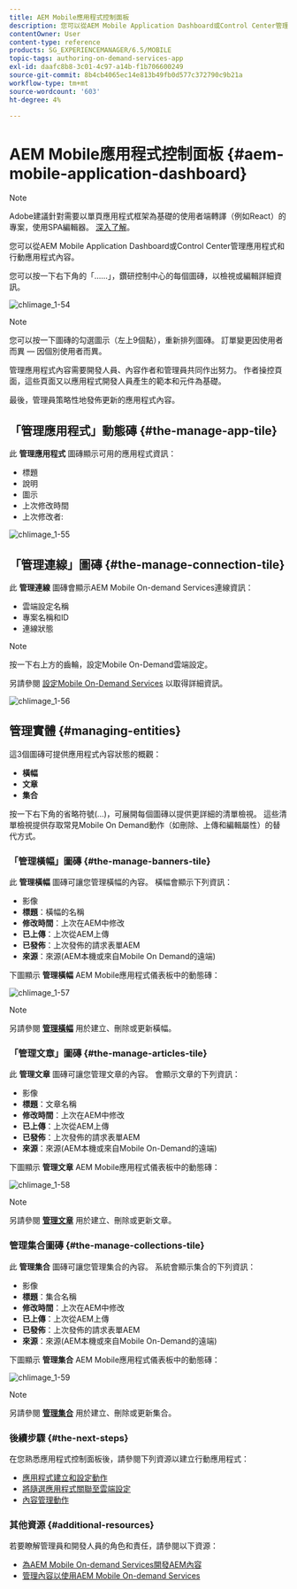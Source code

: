 ```yaml
---
title: AEM Mobile應用程式控制面板
description: 您可以從AEM Mobile Application Dashboard或Control Center管理應用程式和行動應用程式內容。 請依照此頁面瞭解更多資訊。
contentOwner: User
content-type: reference
products: SG_EXPERIENCEMANAGER/6.5/MOBILE
topic-tags: authoring-on-demand-services-app
exl-id: daafc8b8-3c01-4c97-a14b-f1b706600249
source-git-commit: 8b4cb4065ec14e813b49fb0d577c372790c9b21a
workflow-type: tm+mt
source-wordcount: '603'
ht-degree: 4%

---
```


# AEM Mobile應用程式控制面板 {#aem-mobile-application-dashboard}

>[!NOTE]
>
>Adobe建議針對需要以單頁應用程式框架為基礎的使用者端轉譯（例如React）的專案，使用SPA編輯器。 [深入了解](/help/sites-developing/spa-overview.md)。

您可以從AEM Mobile Application Dashboard或Control Center管理應用程式和行動應用程式內容。

您可以按一下右下角的「……」，鑽研控制中心的每個圖磚，以檢視或編輯詳細資訊。

![chlimage_1-54](assets/chlimage_1-54.png)

>[!NOTE]
>
>您可以按一下圖磚的勾選圖示（左上9個點），重新排列圖磚。 訂單變更因使用者而異 — 因個別使用者而異。

管理應用程式內容需要開發人員、內容作者和管理員共同作出努力。 作者操控頁面，這些頁面又以應用程式開發人員產生的範本和元件為基礎。

最後，管理員策略性地發佈更新的應用程式內容。

## 「管理應用程式」動態磚 {#the-manage-app-tile}

此 **管理應用程式** 圖磚顯示可用的應用程式資訊：

* 標題
* 說明
* 圖示
* 上次修改時間
* 上次修改者:

![chlimage_1-55](assets/chlimage_1-55.png)

## 「管理連線」圖磚 {#the-manage-connection-tile}

此 **管理連線** 圖磚會顯示AEM Mobile On-demand Services連線資訊：

* 雲端設定名稱
* 專案名稱和ID
* 連線狀態

>[!NOTE]
>
>按一下右上方的齒輪，設定Mobile On-Demand雲端設定。
>
>另請參閱 [設定Mobile On-Demand Services](/help/mobile/mobile-on-demand-associating-an-on-demand-app-to-cloud-configuration.md) 以取得詳細資訊。

![chlimage_1-56](assets/chlimage_1-56.png)

## 管理實體 {#managing-entities}

這3個圖磚可提供應用程式內容狀態的概觀：

* **橫幅**
* **文章**
* **集合**

按一下右下角的省略符號(...)，可展開每個圖磚以提供更詳細的清單檢視。 這些清單檢視提供存取常見Mobile On Demand動作（如刪除、上傳和編輯屬性）的替代方式。

### 「管理橫幅」圖磚 {#the-manage-banners-tile}

此 **管理橫幅** 圖磚可讓您管理橫幅的內容。 橫幅會顯示下列資訊：

* 影像
* **標題**：橫幅的名稱
* **修改時間**：上次在AEM中修改
* **已上傳**：上次從AEM上傳
* **已發佈**：上次發佈的請求表單AEM
* **來源**：來源(AEM本機或來自Mobile On Demand的遠端)

下圖顯示 **管理橫幅** AEM Mobile應用程式儀表板中的動態磚：

![chlimage_1-57](assets/chlimage_1-57.png)

>[!NOTE]
>
>另請參閱 **[管理橫幅](/help/mobile/mobile-on-demand-managing-banners.md)** 用於建立、刪除或更新橫幅。

### 「管理文章」圖磚 {#the-manage-articles-tile}

此 **管理文章** 圖磚可讓您管理文章的內容。 會顯示文章的下列資訊：

* 影像
* **標題**：文章名稱
* **修改時間**：上次在AEM中修改
* **已上傳**：上次從AEM上傳
* **已發佈**：上次發佈的請求表單AEM
* **來源**：來源(AEM本機或來自Mobile On-Demand的遠端)

下圖顯示 **管理文章** AEM Mobile應用程式儀表板中的動態磚：

![chlimage_1-58](assets/chlimage_1-58.png)

>[!NOTE]
>
>另請參閱 [**管理文章**](/help/mobile/mobile-on-demand-managing-articles.md) 用於建立、刪除或更新文章。

### 管理集合圖磚 {#the-manage-collections-tile}

此 **管理集合** 圖磚可讓您管理集合的內容。 系統會顯示集合的下列資訊：

* 影像
* **標題**：集合名稱
* **修改時間**：上次在AEM中修改
* **已上傳**：上次從AEM上傳
* **已發佈**：上次發佈的請求表單AEM
* **來源**：來源(AEM本機或來自Mobile On-Demand的遠端)

下圖顯示 **管理集合** AEM Mobile應用程式儀表板中的動態磚：

![chlimage_1-59](assets/chlimage_1-59.png)

>[!NOTE]
>
>另請參閱 **[管理集合](/help/mobile/mobile-on-demand-managing-collections.md)** 用於建立、刪除或更新集合。

### 後續步驟 {#the-next-steps}

在您熟悉應用程式控制面板後，請參閱下列資源以建立行動應用程式：

* [應用程式建立和設定動作](/help/mobile/mobile-apps-ondemand-application-create-configure-action.md)
* [將隨選應用程式關聯至雲端設定](/help/mobile/mobile-on-demand-associating-an-on-demand-app-to-cloud-configuration.md)
* [內容管理動作](/help/mobile/mobile-apps-ondemand-manage-content-ondemand.md)

### 其他資源 {#additional-resources}

若要瞭解管理員和開發人員的角色和責任，請參閱以下資源：

* [為AEM Mobile On-demand Services開發AEM內容](/help/mobile/aem-mobile-on-demand.md)
* [管理內容以使用AEM Mobile On-demand Services](/help/mobile/aem-mobile.md)
